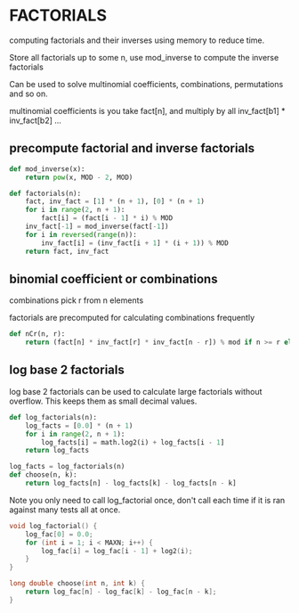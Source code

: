 # FACTORIALS

computing factorials and their inverses using memory to reduce time. 

Store all factorials up to some n, use mod_inverse to compute the inverse factorials

Can be used to solve multinomial coefficients, combinations, permutations and so on. 

multinomial coefficients is you take fact[n], and multiply by all inv_fact[b1] * inv_fact[b2] ...

## precompute factorial and inverse factorials

```py
def mod_inverse(x):
    return pow(x, MOD - 2, MOD)

def factorials(n):
    fact, inv_fact = [1] * (n + 1), [0] * (n + 1)
    for i in range(2, n + 1):
        fact[i] = (fact[i - 1] * i) % MOD
    inv_fact[-1] = mod_inverse(fact[-1])
    for i in reversed(range(n)):
        inv_fact[i] = (inv_fact[i + 1] * (i + 1)) % MOD
    return fact, inv_fact
```

## binomial coefficient or combinations

combinations pick r from n elements

factorials are precomputed for calculating combinations frequently

```py
def nCr(n, r):
    return (fact[n] * inv_fact[r] * inv_fact[n - r]) % mod if n >= r else 0
```

## log base 2 factorials

log base 2 factorials can be used to calculate large factorials without overflow.  This keeps them as small decimal values.  

```py
def log_factorials(n):
    log_facts = [0.0] * (n + 1)
    for i in range(2, n + 1):
        log_facts[i] = math.log2(i) + log_facts[i - 1]
    return log_facts

log_facts = log_factorials(n)
def choose(n, k):
    return log_facts[n] - log_facts[k] - log_facts[n - k]
```

Note you only need to call log_factorial once, don't call each time if it is ran against many tests all at once.

```cpp
void log_factorial() {
    log_fac[0] = 0.0;
    for (int i = 1; i < MAXN; i++) {
        log_fac[i] = log_fac[i - 1] + log2(i);
    }
}

long double choose(int n, int k) {
    return log_fac[n] - log_fac[k] - log_fac[n - k];
}
```